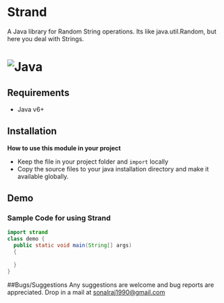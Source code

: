 Strand
======

A Java library for Random String operations. Its like java.util.Random, but here you deal with Strings.

# ![](http://wissrech.ins.uni-bonn.de/misc/java/java.gif "Java")

## Requirements
* Java v6+

## Installation 
__How to use this module in your project__
* Keep the file in your project folder and `import` locally
* Copy the source files to your java installation directory and make it available globally.

## Demo 

### Sample Code for using Strand
```java
import strand
class demo {
  public static void main(String[] args)
  {
    
  }
}
```

##Bugs/Suggestions
Any suggestions are welcome and bug reports are appreciated. Drop in a mail at sonalraj1990@gmail.com



